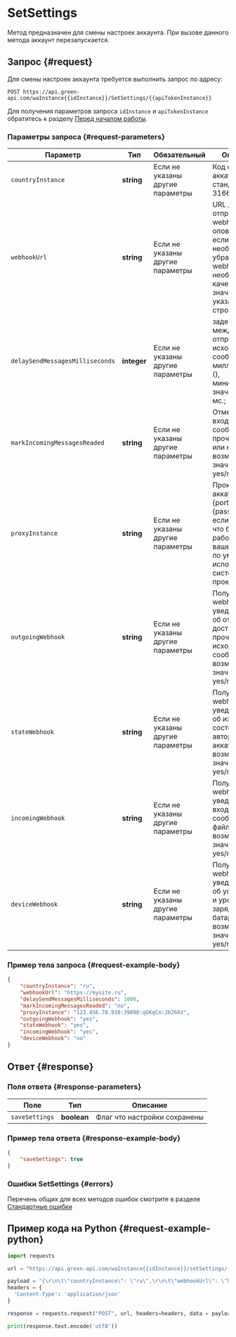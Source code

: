 # SetSettings

Метод предназначен для смены настроек аккаунта. При вызове данного метода аккаунт перезапускается.

## Запрос {#request}

Для смены настроек аккаунта требуется выполнить запрос по адресу:
```
POST https://api.green-api.com/waInstance{{idInstance}}/SetSettings/{{apiTokenInstance}}
```

Для получения параметров запроса `idInstance` и `apiTokenInstance` обратитесь к разделу [Перед началом работы](/before-start#parameters).

### Параметры запроса {#request-parameters}

Параметр | Тип | Обязательный | Описание
----- | ----- | ----- | -----
`countryInstance` | **string** | Если не указаны другие параметры | Код страны аккаунта по стандарту ISO 3166-2
`webhookUrl` | **string** | Если не указаны другие параметры | URL для отправки webhook оповещений, если необходимо убрать webhook url, необходимо в качестве значения указать пустую строку
`delaySendMessagesMilliseconds` | **integer** | Если не указаны другие параметры | задержка между отправкой исходящих сообщений в миллисекундах (), минимальное значение 500 мс.;
`markIncomingMessagesReaded` | **string** | Если не указаны другие параметры | Отмечать входящие сообщения прочитанными или нет, возможные значения yes/no
`proxyInstance` | **string** | Если не указаны другие параметры | Прокси для аккаунта ({ip}:{port}:{login}:{password}), если вы хотите что бы аккаунт работал на вашем прокси, по умолчанию используются системные прокси
`outgoingWebhook` | **string** | Если не указаны другие параметры | Получать webhook уведомления об отправке/доставке/прочтении исходящих сообщений, возможные значения yes/no
`stateWebhook` | **string** | Если не указаны другие параметры | Получать webhook уведомления об изменении состояние авторизации аккаунта, возможные значения yes/no
`incomingWebhook` | **string** | Если не указаны другие параметры | Получать webhook уведомления о входящих сообщениях и файлах, возможные значения yes/no
`deviceWebhook ` | **string** | Если не указаны другие параметры | Получать webhook уведомления об устройстве и уровне заряда батареи, возможные значения yes/no

### Пример тела запроса {#request-example-body}

```json
{
    "countryInstance": "ru",
    "webhookUrl": "https://mysite.ru",
    "delaySendMessagesMilliseconds": 1000,
    "markIncomingMessagesReaded": "no",
    "proxyInstance": "123.456.78.910:39898:qGKqCo:Jb26Xz",
    "outgoingWebhook": "yes",
    "stateWebhook": "yes",
    "incomingWebhook": "yes",
    "deviceWebhook": "no"
}
```

## Ответ {#response}

### Поля ответа {#response-parameters}

Поле | Тип |  Описание
----- | ----- | ----- 
`saveSettings` | **boolean** | Флаг что настройки сохранены

### Пример тела ответа {#response-example-body}

```json
{
    "saveSettings": true
}
```

### Ошибки SetSettings {#errors}

Перечень общих для всех методов ошибок смотрите в разделе [Стандартные ошибки](/api/common-errors)

## Пример кода на Python  {#request-example-python}

```python
import requests

url = "https://api.green-api.com/waInstance{{idInstance}}/setSettings/{{apiTokenInstance}}"

payload = "{\r\n\t\"countryInstance\": \"ru\",\r\n\t\"webhookUrl\": \"https://mysite.ru\",\r\n\t\"delaySendMessagesMilliseconds\": 1000,\r\n\t\"markIncomingMessagesReaded\": \"no\",\r\n\t\"proxyInstance\": \"123.456.78.910:39898:qGKqCo:Jb26Xz\",\r\n\t\"outgoingWebhook\": \"yes\",\r\n\t\"stateWebhook\": \"yes\",\r\n\t\"incomingWebhook\": \"yes\",\r\n\t\"deviceWebhook\": \"no\"\r\n}"
headers = {
  'Content-Type': 'application/json'
}

response = requests.request("POST", url, headers=headers, data = payload)

print(response.text.encode('utf8'))
```